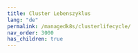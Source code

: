 ```yaml
---
title: Cluster Lebenszyklus
lang: "de"
permalink: /managedk8s/clusterlifecycle/
nav_order: 3000
has_children: true
---
```

